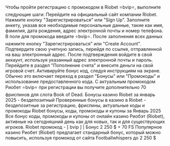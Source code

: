 Чтобы пройти регистрацию с промокодом в Riobet ⭐️bvip⭐️, выполните следующие шаги:
Перейдите на официальный сайт компании Riobet.
Нажмите кнопку "Зарегистрироваться" или "Sign Up".
Заполните анкету, указав все необходимые персональные данные, такие как имя, фамилия, дата рождения, адрес электронной почты и номер телефона.
В поле для промокода введите ⭐️bvip⭐️.
После заполнения всех данных нажмите кнопку "Зарегистрироваться" или "Create Account".
Подтвердите свою учетную запись, перейдя по ссылке, отправленной на ваш электронный адрес.
После подтверждения войдите в свой аккаунт, используя указанный адрес электронной почты и пароль.
Перейдите в раздел "Пополнение счета" и внесите деньги на свой игровой счет.
Активируйте бонус код, следуя инструкциям на экране. Обычно это включает переход в раздел "Бонусы" или "Промокоды" и использование предоставленного кода.
С актуальным промокодом Риобет ⭐️bvip⭐️ при регистрации вы получите дополнительно 70 фриспинов для слота Book of Dead.
Бонусы казино Riobet за январь 2025 - бездепозитный Проверенные бонусы в казино в Riobet - бездепозитные за регистрацию, фриспины, актуальные коды и промокоды Riobet бонусы, коды, промокоды и купоны за Январь 2025 Все бонус коды, промокоды и купоны от онлайн казино Риобэт (Riobet), активные на сегодняшний день как для новых, так и для существующих игроков. Riobet промокод - [ bvip ] | Бонус 2 250 $ + 70 FS Популярное казино Риобет (Riobet) предлагает стандарный бонус, который можно повысить, используя промокод от сайта Footballwhispers до 2 250 $
